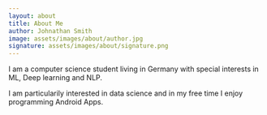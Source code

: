 ```yaml
---
layout: about
title: About Me
author: Johnathan Smith
image: assets/images/about/author.jpg
signature: assets/images/about/signature.png
---
```


I am a computer science student living in Germany with special interests in ML, Deep learning and NLP.

I am particularily interested in data science and in my free time I enjoy programming Android Apps.
